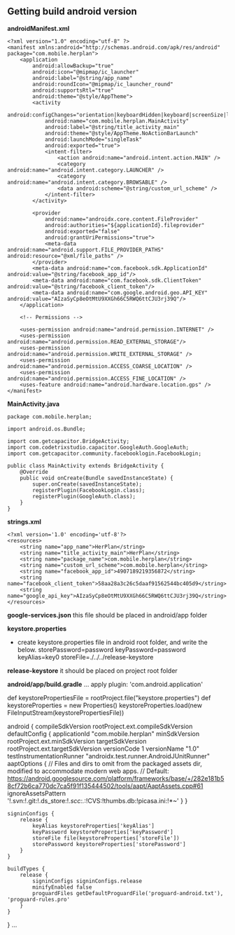 ## Getting build android version

**androidManifest.xml**
```
<?xml version="1.0" encoding="utf-8" ?>
<manifest xmlns:android="http://schemas.android.com/apk/res/android" package="com.mobile.herplan">
    <application
        android:allowBackup="true"
        android:icon="@mipmap/ic_launcher"
        android:label="@string/app_name"
        android:roundIcon="@mipmap/ic_launcher_round"
        android:supportsRtl="true"
        android:theme="@style/AppTheme">
        <activity
            android:configChanges="orientation|keyboardHidden|keyboard|screenSize|locale|smallestScreenSize|screenLayout|uiMode"
            android:name="com.mobile.herplan.MainActivity"
            android:label="@string/title_activity_main"
            android:theme="@style/AppTheme.NoActionBarLaunch"
            android:launchMode="singleTask"
            android:exported="true">
            <intent-filter>
                <action android:name="android.intent.action.MAIN" />
                <category android:name="android.intent.category.LAUNCHER" />
                <category android:name="android.intent.category.BROWSABLE" />
                <data android:scheme="@string/custom_url_scheme" />
            </intent-filter>
        </activity>

        <provider
            android:name="androidx.core.content.FileProvider"
            android:authorities="${applicationId}.fileprovider"
            android:exported="false"
            android:grantUriPermissions="true">
            <meta-data android:name="android.support.FILE_PROVIDER_PATHS" android:resource="@xml/file_paths" />
        </provider>
        <meta-data android:name="com.facebook.sdk.ApplicationId" android:value="@string/facebook_app_id"/>
        <meta-data android:name="com.facebook.sdk.ClientToken" android:value="@string/facebook_client_token"/>
        <meta-data android:name="com.google.android.geo.API_KEY" android:value="AIzaSyCp8eOtMtU9XXGh66C5RWQ6ttCJU3rj39Q"/>
    </application>

    <!-- Permissions -->

    <uses-permission android:name="android.permission.INTERNET" />
    <uses-permission android:name="android.permission.READ_EXTERNAL_STORAGE"/>
    <uses-permission android:name="android.permission.WRITE_EXTERNAL_STORAGE" />
    <uses-permission android:name="android.permission.ACCESS_COARSE_LOCATION" />
    <uses-permission android:name="android.permission.ACCESS_FINE_LOCATION" />
    <uses-feature android:name="android.hardware.location.gps" />
</manifest>
```

**MainActivity.java**
```
package com.mobile.herplan;

import android.os.Bundle;

import com.getcapacitor.BridgeActivity;
import com.codetrixstudio.capacitor.GoogleAuth.GoogleAuth;
import com.getcapacitor.community.facebooklogin.FacebookLogin;

public class MainActivity extends BridgeActivity {
    @Override
    public void onCreate(Bundle savedInstanceState) {
        super.onCreate(savedInstanceState);
        registerPlugin(FacebookLogin.class);
        registerPlugin(GoogleAuth.class);
    }
}
```
**strings.xml**
```
<?xml version='1.0' encoding='utf-8'?>
<resources>
    <string name="app_name">HerPlan</string>
    <string name="title_activity_main">HerPlan</string>
    <string name="package_name">com.mobile.herplan</string>
    <string name="custom_url_scheme">com.mobile.herplan</string>
    <string name="facebook_app_id">4907189219356872</string>
    <string name="facebook_client_token">58aa28a3c26c5daaf91562544bc405d9</string>
    <string name="google_api_key">AIzaSyCp8eOtMtU9XXGh66C5RWQ6ttCJU3rj39Q</string>
</resources>
```
**google-services.json**
this file should be placed in android/app folder

**keystore.properties**
- create keystore.properties file in android root folder, and write the below.
storePassword=password
keyPassword=password
keyAlias=key0
storeFile=./../../release-keystore

**release-keystore**
it should be placed on project root folder

**android/app/build.gradle**
...
apply plugin: 'com.android.application'

def keystorePropertiesFile = rootProject.file("keystore.properties")
def keystoreProperties = new Properties()
keystoreProperties.load(new FileInputStream(keystorePropertiesFile))

android {
    compileSdkVersion rootProject.ext.compileSdkVersion
    defaultConfig {
        applicationId "com.mobile.herplan"
        minSdkVersion rootProject.ext.minSdkVersion
        targetSdkVersion rootProject.ext.targetSdkVersion
        versionCode 1
        versionName "1.0"
        testInstrumentationRunner "androidx.test.runner.AndroidJUnitRunner"
        aaptOptions {
             // Files and dirs to omit from the packaged assets dir, modified to accommodate modern web apps.
             // Default: https://android.googlesource.com/platform/frameworks/base/+/282e181b58cf72b6ca770dc7ca5f91f135444502/tools/aapt/AaptAssets.cpp#61
            ignoreAssetsPattern '!.svn:!.git:!.ds_store:!*.scc:.*:!CVS:!thumbs.db:!picasa.ini:!*~'
        }
    }

    signinConfigs {
        release {
            keyAlias keystoreProperties['keyAlias']
            keyPassword keystoreProperties['keyPassword']
            storeFile file(keystoreProperties['storeFile'])
            storePassword keystoreProperties['storePassword']
        }
    }

    buildTypes {
        release {
            signinConfigs signinConfigs.release
            minifyEnabled false
            proguardFiles getDefaultProguardFile('proguard-android.txt'), 'proguard-rules.pro'
        }
    }
}
...
